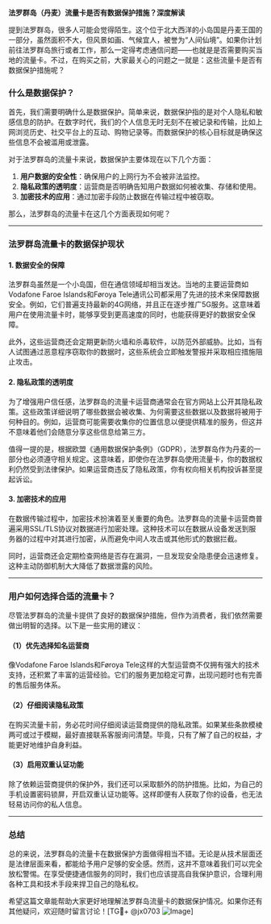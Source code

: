 **法罗群岛（丹麦）流量卡是否有数据保护措施？深度解读**

提到法罗群岛，很多人可能会觉得陌生。这个位于北大西洋的小岛国是丹麦王国的一部分，虽然面积不大，但风景如画、气候宜人，被誉为“人间仙境”。如果你计划前往法罗群岛旅行或者工作，那么一定得考虑通信问题——也就是是否需要购买当地的流量卡。不过，在购买之前，大家最关心的问题之一就是：这些流量卡是否有数据保护措施呢？

### 什么是数据保护？
首先，我们需要明确什么是数据保护。简单来说，数据保护指的是对个人隐私和敏感信息的防护。在数字时代，我们的个人信息无时无刻不在被记录和传输，比如上网浏览历史、社交平台上的互动、购物记录等。而数据保护的核心目标就是确保这些信息不会被滥用或泄露。

对于法罗群岛的流量卡来说，数据保护主要体现在以下几个方面：
1. **用户数据的安全性**：确保用户的上网行为不会被非法监控。
2. **隐私政策的透明度**：运营商是否明确告知用户数据如何被收集、存储和使用。
3. **加密技术的应用**：通过加密手段防止数据在传输过程中被窃取。

那么，法罗群岛的流量卡在这几个方面表现如何呢？

---

### 法罗群岛流量卡的数据保护现状

#### 1. 数据安全的保障
法罗群岛虽然是一个小岛国，但在通信领域却相当发达。当地的主要运营商如Vodafone Faroe Islands和Føroya Tele通讯公司都采用了先进的技术来保障数据安全。例如，它们普遍支持最新的4G网络，并且正在逐步推广5G服务。这意味着用户在使用流量卡时，能够享受到更高速度的同时，也能获得更好的数据安全保障。

此外，这些运营商还会定期更新防火墙和杀毒软件，以防范外部威胁。比如，当有人试图通过恶意程序窃取你的数据时，这些系统会立即触发警报并采取相应措施阻止攻击。

#### 2. 隐私政策的透明度
为了增强用户信任感，法罗群岛的流量卡运营商通常会在官方网站上公开其隐私政策。这些政策详细说明了哪些数据会被收集、为何需要这些数据以及数据将被用于何种目的。例如，运营商可能需要收集你的位置信息以便提供精准的服务，但这并不意味着他们会随意分享这些信息给第三方。

值得一提的是，根据欧盟《通用数据保护条例》（GDPR），法罗群岛作为丹麦的一部分也必须遵守相关规定。这意味着，即使你在法罗群岛使用流量卡，你的数据权利仍然受到法律保护。如果运营商违反了隐私政策，你有权向相关机构投诉甚至提起诉讼。

#### 3. 加密技术的应用
在数据传输过程中，加密技术扮演着至关重要的角色。法罗群岛的流量卡运营商普遍采用SSL/TLS协议对数据进行加密处理。这种技术可以在数据从设备发送到服务器的过程中对其进行加密，从而避免中间人攻击或其他形式的数据拦截。

同时，运营商还会定期检查网络是否存在漏洞，一旦发现安全隐患便会迅速修复。这种主动防御机制大大降低了数据泄露的风险。

---

### 用户如何选择合适的流量卡？

尽管法罗群岛的流量卡提供了良好的数据保护措施，但作为消费者，我们依然需要做出明智的选择。以下是一些实用的建议：

#### （1）优先选择知名运营商
像Vodafone Faroe Islands和Føroya Tele这样的大型运营商不仅拥有强大的技术支持，还积累了丰富的运营经验。它们的服务更加稳定可靠，出现问题时也有完善的售后服务体系。

#### （2）仔细阅读隐私政策
在购买流量卡前，务必花时间仔细阅读运营商提供的隐私政策。如果某些条款模棱两可或过于模糊，最好直接联系客服询问清楚。毕竟，只有了解了自己的权益，才能更好地维护自身利益。

#### （3）启用双重认证功能
除了依赖运营商提供的保护外，我们还可以采取额外的防护措施。比如，为自己的手机设置密码锁屏，开启双重认证功能等。这样即便有人获取了你的设备，也无法轻易访问你的私人信息。

---

### 总结

总的来说，法罗群岛的流量卡在数据保护方面做得相当不错。无论是从技术层面还是法律层面来看，都能给予用户足够的安全感。然而，这并不意味着我们可以完全放松警惕。在享受便捷通信服务的同时，我们也应该提高自我保护意识，合理利用各种工具和技术手段来捍卫自己的隐私权。

希望这篇文章能帮助大家更好地理解法罗群岛流量卡的数据保护情况。如果你还有其他疑问，欢迎随时留言讨论！[TG💪+ @jx0703 ![Image](https://github.com/user-attachments/assets/dbca1d08-cadb-493c-b0ec-ad6f7a83f270)]
